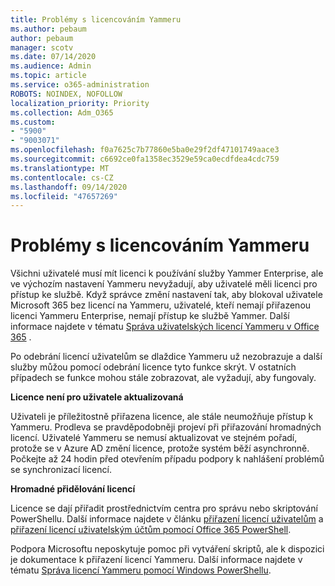 ```yaml
---
title: Problémy s licencováním Yammeru
ms.author: pebaum
author: pebaum
manager: scotv
ms.date: 07/14/2020
ms.audience: Admin
ms.topic: article
ms.service: o365-administration
ROBOTS: NOINDEX, NOFOLLOW
localization_priority: Priority
ms.collection: Adm_O365
ms.custom:
- "5900"
- "9003071"
ms.openlocfilehash: f0a7625c7b77860e5ba0e29f2df47101749aace3
ms.sourcegitcommit: c6692ce0fa1358ec3529e59ca0ecdfdea4cdc759
ms.translationtype: MT
ms.contentlocale: cs-CZ
ms.lasthandoff: 09/14/2020
ms.locfileid: "47657269"
---
```

# <a name="yammer-licensing-issues"></a>Problémy s licencováním Yammeru

Všichni uživatelé musí mít licenci k používání služby Yammer Enterprise, ale ve výchozím nastavení Yammeru nevyžadují, aby uživatelé měli licenci pro přístup ke službě. Když správce změní nastavení tak, aby blokoval uživatele Microsoft 365 bez licencí na Yammeru, uživatelé, kteří nemají přiřazenou licenci Yammeru Enterprise, nemají přístup ke službě Yammer. Další informace najdete v tématu [Správa uživatelských licencí Yammeru v Office 365](https://docs.microsoft.com/yammer/manage-yammer-users/manage-yammer-licenses-in-office-365) . 

Po odebrání licencí uživatelům se dlaždice Yammeru už nezobrazuje a další služby můžou pomocí odebrání licence tyto funkce skrýt. V ostatních případech se funkce mohou stále zobrazovat, ale vyžadují, aby fungovaly.  

**Licence není pro uživatele aktualizovaná**  

Uživateli je příležitostně přiřazena licence, ale stále neumožňuje přístup k Yammeru. Prodleva se pravděpodobněji projeví při přiřazování hromadných licencí. Uživatelé Yammeru se nemusí aktualizovat ve stejném pořadí, protože se v Azure AD změní licence, protože systém běží asynchronně. Počkejte až 24 hodin před otevřením případu podpory k nahlášení problémů se synchronizací licencí.  

**Hromadné přidělování licencí**  

Licence se dají přiřadit prostřednictvím centra pro správu nebo skriptování PowerShellu. Další informace najdete v článku [přiřazení licencí uživatelům](https://docs.microsoft.com/microsoft-365/admin/manage/assign-licenses-to-users) a [přiřazení licencí uživatelským účtům pomocí Office 365 PowerShell](https://docs.microsoft.com/office365/enterprise/powershell/assign-licenses-to-user-accounts-with-office-365-powershell). 

Podpora Microsoftu neposkytuje pomoc při vytváření skriptů, ale k dispozici je dokumentace k přiřazení licencí Yammeru. Další informace najdete v tématu [Správa licencí Yammeru pomocí Windows PowerShellu](https://docs.microsoft.com/yammer/manage-yammer-users/manage-yammer-licenses-in-office-365#manage-yammer-licenses-by-using-windows-powershell).